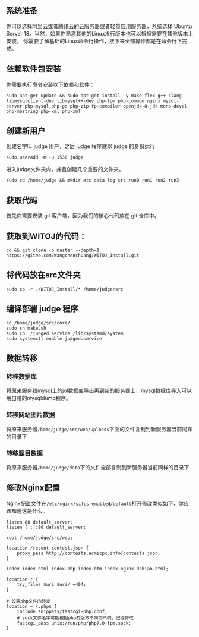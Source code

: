 ## 系统准备
你可以选择阿里云或者腾讯云的云服务器或者轻量应用服务器，系统选择 Ubuntu Server 18。当然，如果你熟悉其他的Linux发行版本也可以根据需要在其他版本上安装。
你需要了解基础的Linux命令行操作，接下来全部操作都是在命令行下完成。


## 依赖软件包安装
你需要执行命令安装以下依赖和软件：
```
sudo apt-get update && sudo apt-get install -y make flex g++ clang libmysqlclient-dev libmysql++-dev php-fpm php-common nginx mysql-server php-mysql php-gd php-zip fp-compiler openjdk-8-jdk mono-devel php-mbstring php-xml php-xml
```

## 创建新用户
创建名字叫 judge 用户，之后 judge 程序就以 judge 的身份运行
```
sudo useradd -m -u 1536 judge
```
进入judge文件夹内，并且创建几个重要的文件夹。
```
sudo cd /home/judge && mkdir etc data log src run0 run1 run2 run3
```

## 获取代码
首先你需要安装 git 客户端，因为我们的核心代码放在 git 仓库中。

## 获取到WITOJ的代码：
```
cd && git clone -b master --depth=1 https://gitee.com/Wangchenchuang/WITOJ_Install.git
```

## 将代码放在src文件夹
```
sudo cp -r ./WITOJ_Install/* /home/judge/src
```

## 编译部署 judge 程序
```
cd /home/judge/src/core/
sudo sh make.sh
sudo cp ./judged.service /lib/systemd/system
sudo systemctl enable judged.service
```

## 数据转移
### 转移数据库
将原来服务器mysql上的jol数据库导出再到新的服务器上，mysql数据库导入可以用自带的mysqldump程序。

### 转移网站图片数据
将原来服务器`/home/judge/src/web/uploads`下面的文件复制到新服务器当前同样的目录下

### 转移题目数据
将原来服务器`/home/judge/data`下的文件全部复制到新服务器当前同样的目录下

## 修改Nginx配置
Nginx配置文件在`/etc/nginx/sites-enabled/default`打开修改类似如下，你应该知道这是什么。
```
listen 80 default_server;
listen [::]:80 default_server;

root /home/judge/src/web;

location /recent-contest.json {
    proxy_pass http://contests.acmicpc.info/contests.json;
}

index index.html index.php index.htm index.nginx-debian.html;

location / {
    try_files $uri $uri/ =404;
}

# 设置php文件的转发
location ~ \.php$ {
    include snippets/fastcgi-php.conf;
    # sock文件名字可能根据php的版本不同而不同，记得修改
    fastcgi_pass unix:/run/php/php7.0-fpm.sock;
}
```


